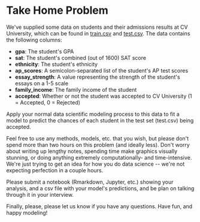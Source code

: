 # Take Home Problem

We've supplied some data on students and their admissions results at CV University, which can be found in [train.csv](https://github.com/collegevine/ds-hiring/blob/main/train.csv) and [test.csv](https://github.com/collegevine/ds-hiring/blob/main/test.csv). The data contains the following columns:

* **gpa**: The student's GPA
* **sat**: The student's combined (out of 1600) SAT score
* **ethnicity**: The student's ethnicity
* **ap_scores**: A semicolon-separated list of the student's AP test scores
* **essay_strength**: A value representing the strength of the student's essays on a 1-5 scale
* **family_income**: The family income of the student
* **accepted**: Whether or not the student was accepted to CV University (1 = Accepted, 0 = Rejected)

Apply your normal data scientific modeling process to this data to fit a model to predict the chances of each student in the test set (test.csv) being accepted. 

Feel free to use any methods, models, etc. that you wish, but please don't spend more than two hours on this problem (and ideally less). Don't worry about writing up lengthy notes, spending time make graphics visually stunning, or doing anything extremely computationally- and time-intensive. We're just trying to get an idea for how you do data science -- we're not expecting perfection in a couple hours.

Please submit a notebook (Rmarkdown, Jupyter, etc.) showing your analysis, and a csv file with your model's predictions, and be plan on talking through it in your interview.

Finally, please, please let us know if you have any questions. Have fun, and happy modeling!
